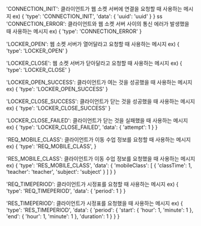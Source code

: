 'CONNECTION_INIT': 클라이언트가 웹 소켓 서버에 연결을 요청할 때 사용하는 메시지
ex)
{
'type': 'CONNECTION_INIT',
'data': {
'uuid': 'uuid'
}
}
ss
'CONNECTION_ERROR': 클라이언트와 웹 소켓 서버 사이의 통신 에러가 발생했을 때 사용하는 메시지
ex)
{
'type': 'CONNECTION_ERROR'
}

'LOCKER_OPEN': 웹 소켓 서버가 열어달라고 요청할 때 사용하는 메시지
ex)
{
'type': 'LOCKER_OPEN'
}

'LOCKER_CLOSE': 웹 소켓 서버가 닫아달라고 요청할 때 사용하는 메시지
ex)
{
'type': 'LOCKER_CLOSE'
}

'LOCKER_OPEN_SUCCESS': 클라이언트가 여는 것을 성공했을 때 사용하는 메시지
ex)
{
'type': 'LOCKER_OPEN_SUCCESS'
}

'LOCKER_CLOSE_SUCCESS': 클라이언트가 닫는 것을 성공했을 때 사용하는 메시지
ex)
{
'type': 'LOCKER_CLOSE_SUCCESS'
}

'LOCKER_CLOSE_FAILED': 클라이언트가 닫는 것을 실패했을 때 사용하는 메시지
ex)
{
'type': 'LOCKER_CLOSE_FAILED',
'data': {
'attempt': 1
}
}

'REQ_MOBILE_CLASS': 클라이언트가 이동 수업 정보를 요청할 때 사용하는 메시지
ex)
{
'type': 'REQ_MOBILE_CLASS',
}

'RES_MOBILE_CLASS': 클라이언트가 이동 수업 정보를 요청했을 때 사용하는 메시지
ex)
{
'type': 'RES_MOBILE_CLASS',
'data': {
'mobileClass': [
{
'classTime': 1,
'teacher': 'teacher',
'subject': 'subject'
}
]
}
}

'REQ_TIMEPERIOD': 클라이언트가 시정표를 요청할 때 사용하는 메시지
ex)
{
'type': 'REQ_TIMEPERIOD',
'data': {
'period': 1
}
}

'RES_TIMEPERIOD': 클라이언트가 시정표를 요청했을 때 사용하는 메시지
ex)
{
'type': 'RES_TIMEPERIOD',
'data': {
'period': {
'start': {
'hour': 1,
'minute': 1
},
'end': {
'hour': 1,
'minute': 1
},
'duration': 1
}
}
}

